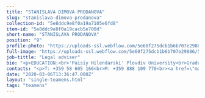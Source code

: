 ```yaml
---
title: "STANISLAVA DIMOVA PRODANOVA"
slug: "stanislava-dimova-prodanova"
collection-id: "5e8ddc9e8f0a19a7105e6fd8"
item-id: "5e8ddc9e8f0a19cacb5e700d"
short-name: "STANISLAVA PRODANOVA"
position: "9"
profile-photo: "https://uploads-ssl.webflow.com/5e60f275dcb1b6b707e29886/5e60f2ee46e6b8c372d0b4f3_5e52e2ae2c16e8b68d13c4be_5ca3923cdb5d2ee409ea7617_Prodanova_Small.jpeg"
full-image: "https://uploads-ssl.webflow.com/5e60f275dcb1b6b707e29886/5e60f2ee46e6b823a3d0b4f4_5e52e2ae2c16e865fa13c4bf_5ca39237ab12cd453abea541_Prodanova.jpeg"
job-tittle: "Legal adviser"
bio: "<p>EDUCATION:<br>'Paisiy Hilendarski' Plovdiv University<br>Graduated: in 2013<br>Acquired qualification: in 2014<br>‍<br>PRACTICE&nbsp;AREAS:<br>Commercial and Company Law, Contractual Law, Enforcement Proceedings. </p>"
contacts: "<p>T: +359 58 605 166<br>M: +359 888 109 770<br><a href=\"mailto:s.dimova@kantora.bg\">S.DIMOVA@KANTORA.BG</a><br>SKYPE: S.DIMOVA@KANTORA.BG</p>"
date: "2020-03-06T13:36:47.000Z"
layout: "single-teamens.html"
tags: "teamens"
---
```



